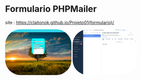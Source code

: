 # Formulario PHPMailer

site : https://claitonok.github.io/Projeto01(formulario)/

<img align="center" alt="pic" height="150" style="border-radius:50px;" title="Paisagem" src="https://github.com/Claitonok/Formulario/blob/main/Projeto01(formulario)/img/Captura%20de%20tela%202024-10-21%20105541.png">
<img align="center" alt="pic" height="150" style="border-radius:50px;" title="Paisagem" src="https://github.com/Claitonok/Formulario/blob/main/Projeto01(formulario)/img/Captura%20de%20tela%202024-10-21%20105746.png">

